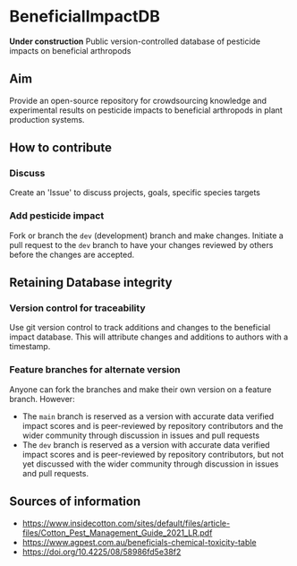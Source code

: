 # BeneficialImpactDB
**Under construction**
Public version-controlled database of pesticide impacts on beneficial arthropods

## Aim  
Provide an open-source repository for crowdsourcing knowledge and experimental results on pesticide impacts to beneficial arthropods in plant production systems.  

## How to contribute  
### Discuss
Create an 'Issue' to discuss projects, goals, specific species targets  

### Add pesticide impact  
Fork or branch the `dev` (development) branch and make changes. 
Initiate a pull request to the `dev` branch to have your changes reviewed by others before the changes are accepted.

## Retaining Database integrity  
### Version control for traceability  
Use git version control to track additions and changes to the beneficial impact database. This will attribute changes and additions to authors with a timestamp.

### Feature branches for alternate version
Anyone can fork the branches and make their own version on a feature branch.
However:  
 - The `main` branch is reserved as a version with accurate data verified impact scores and is peer-reviewed by repository contributors and the wider community through discussion in issues and pull requests
 - The `dev` branch is reserved as a version with accurate data verified impact scores and is peer-reviewed by repository contributors, but not yet discussed with the wider community through discussion in issues and pull requests.

## Sources of information
 - https://www.insidecotton.com/sites/default/files/article-files/Cotton_Pest_Management_Guide_2021_LR.pdf  
 - https://www.agpest.com.au/beneficials-chemical-toxicity-table
 - https://doi.org/10.4225/08/58986fd5e38f2  
